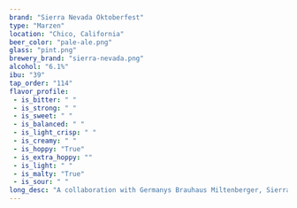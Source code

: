 ```yaml
---
brand: "Sierra Nevada Oktoberfest"
type: "Marzen"
location: "Chico, California"
beer_color: "pale-ale.png"
glass: "pint.png"
brewery_brand: "sierra-nevada.png"
alcohol: "6.1%"
ibu: "39"
tap_order: "114"
flavor_profile:
 - is_bitter: " "
 - is_strong: " "
 - is_sweet: " "
 - is_balanced: " "
 - is_light_crisp: " "
 - is_creamy: " "
 - is_hoppy: "True"
 - is_extra_hoppy: ""
 - is_light: " "
 - is_malty: "True"
 - is_sour: " "
long_desc: "A collaboration with Germanys Brauhaus Miltenberger, Sierra Nevada Oktoberfest is a festival beer true to their style—deep golden in color with deceptively rich malt flavor and balanced by traditional German-grown whole-cone hops."
---
```


